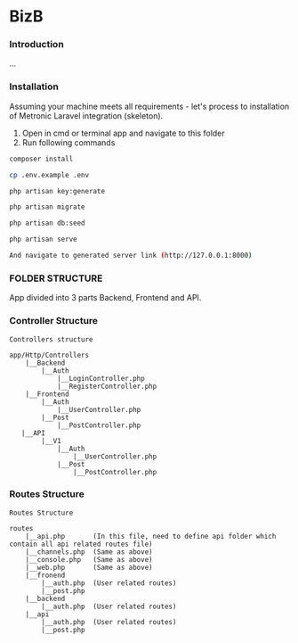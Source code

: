 # BizB

### Introduction

...

### Installation

Assuming your machine meets all requirements - let's process to installation of Metronic Laravel integration (skeleton).

1. Open in cmd or terminal app and navigate to this folder
2. Run following commands

```bash
composer install
```

```bash
cp .env.example .env
```

```bash
php artisan key:generate
```


```bash
php artisan migrate
```

```bash
php artisan db:seed
```
```bash
php artisan serve

And navigate to generated server link (http://127.0.0.1:8000)
```

### FOLDER STRUCTURE

App divided into 3 parts Backend, Frontend and API.


### Controller Structure

```
Controllers structure

app/Http/Controllers
    |__Backend
        |__Auth
            |__LoginController.php
            |__RegisterController.php
    |__Frontend
        |__Auth
            |__UserController.php
        |__Post
            |__PostController.php
   |__API
        |__V1
            |__Auth
                |__UserController.php
            |__Post
                |__PostController.php
```

### Routes Structure

```
Routes Structure

routes
    |__api.php       (In this file, need to define api folder which contain all api related routes file)
    |__channels.php  (Same as above)
    |__console.php   (Same as above)
    |__web.php       (Same as above)
    |__fronend
        |__auth.php  (User related routes)
        |__post.php
    |__backend
        |__auth.php  (User related routes)
    |__api
        |__auth.php  (User related routes)
        |__post.php

 

